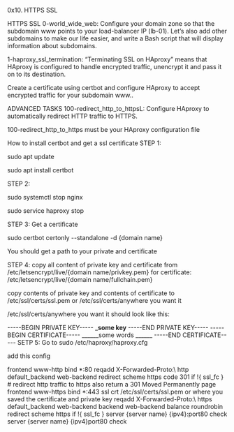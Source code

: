 0x10. HTTPS SSL

HTTPS SSL
0-world_wide_web:
Configure your domain zone so that the subdomain www points to your load-balancer IP (lb-01). Let’s also add other subdomains to make our life easier, and write a Bash script that will display information about subdomains.

1-haproxy_ssl_termination:
“Terminating SSL on HAproxy” means that HAproxy is configured to handle encrypted traffic, unencrypt it and pass it on to its destination.

Create a certificate using certbot and configure HAproxy to accept encrypted traffic for your subdomain www..

ADVANCED TASKS
100-redirect_http_to_httpsL:
Configure HAproxy to automatically redirect HTTP traffic to HTTPS.

100-redirect_http_to_https must be your HAproxy configuration file

How to install certbot and get a ssl certificate
 STEP 1:

sudo apt update

sudo apt install certbot

 STEP 2:

sudo systemctl stop nginx

sudo service haproxy stop

 STEP 3: Get a certificate

sudo certbot certonly --standalone -d {domain name}

You should get a path to your private and certificate

 STEP 4:
copy all content of private key and certificate from /etc/letsencrypt/live/{domain name/privkey.pem} for certificate: /etc/letsencrypt/live/{domain name/fullchain.pem}

copy contents of private key and contents of certificate to /etc/ssl/certs/ssl.pem or /etc/ssl/certs/anywhere you want it

/etc/ssl/certs/anywhere you want it should look like this:

-----BEGIN PRIVATE KEY-----
_______some key______
-----END PRIVATE KEY-----
-----BEGIN CERTIFICATE-----
______some words ______
-----END CERTIFICATE-----
 SETP 5:
Go to sudo /etc/haproxy/haproxy.cfg

add this config

frontend www-http
        bind *:80
        reqadd X-Forwarded-Proto:\ http
        default_backend web-backend
	redirect scheme https code 301 if !{ ssl_fc } # redirect http traffic to https also return a 301 Moved Permanently page
frontend www-https
        bind *:443 ssl crt /etc/ssl/certs/ssl.pem or where you saved the certificate and private key
        reqadd X-Forwarded-Proto:\ https
        default_backend web-backend
backend web-backend
        balance roundrobin
        redirect scheme https if !{ ssl_fc }
        server {server name} {ipv4}:port80 check
        server {server name} {ipv4}port80 check
